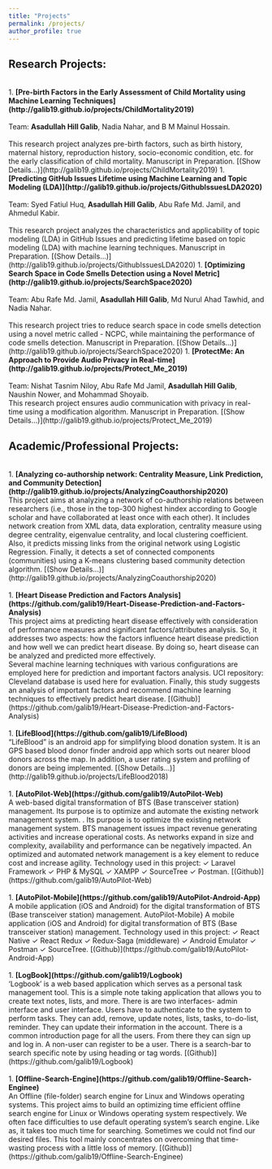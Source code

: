 ```yaml
---
title: "Projects"
permalink: /projects/
author_profile: true
---
```


## Research Projects: 
<br>
1. <b>[Pre-birth Factors in the Early Assessment of Child Mortality using Machine Learning Techniques](http://galib19.github.io/projects/ChildMortality2019)</b><br> <br>
    Team: <b>Asadullah Hill Galib</b>, Nadia Nahar, and B M Mainul Hossain.
    <br><br>
    This research project analyzes pre-birth factors, such as birth history, maternal history, reproduction history, socio-economic condition, etc. for the early classification of child mortality. Manuscript in Preparation. [(Show Details...)](http://galib19.github.io/projects/ChildMortality2019)
1. <b>[Predicting GitHub Issues Lifetime using Machine Learning and Topic Modeling (LDA)](http://galib19.github.io/projects/GithubIssuesLDA2020)</b> <br> <br>
    Team: Syed Fatiul Huq, <b>Asadullah Hill Galib</b>, Abu Rafe Md. Jamil, and Ahmedul Kabir.
    <br><br>
    This research project analyzes the characteristics and applicability of topic modeling (LDA) in GitHub Issues and predicting lifetime based on topic modeling (LDA) with machine learning techniques. Manuscript in Preparation. [(Show Details...)](http://galib19.github.io/projects/GithubIssuesLDA2020)
1. <b>[Optimizing Search Space in Code Smells Detection using a Novel Metric](http://galib19.github.io/projects/SearchSpace2020)</b> <br> <br> 
    Team: Abu Rafe Md. Jamil, <b>Asadullah Hill Galib</b>, Md Nurul Ahad Tawhid, and Nadia Nahar.
    <br> <br> 
    This research project tries to reduce search space in code smells detection using a novel metric called - NCPC, while maintaining the performance of code smells detection. Manuscript in Preparation. [(Show Details...)](http://galib19.github.io/projects/SearchSpace2020)
1. <b>[ProtectMe: An Approach to Provide Audio Privacy in Real-time](http://galib19.github.io/projects/Protect_Me_2019)</b> <br>  <br> 
    Team: Nishat Tasnim Niloy, Abu Rafe Md Jamil, <b>Asadullah Hill Galib</b>, Naushin Nower, and Mohammad Shoyaib.
     <br>
    This research project ensures audio communication with privacy in real-time using a modification algorithm. Manuscript in Preparation. [(Show Details...)](http://galib19.github.io/projects/Protect_Me_2019)
<br>

## Academic/Professional Projects: 
<br>
1. <b>[Analyzing co-authorship network: Centrality Measure, Link Prediction, and Community Detection](http://galib19.github.io/projects/AnalyzingCoauthorship2020)</b> <br> This project aims at analyzing a network of co-authorship relations between researchers (i.e., those in the top-300 highest hindex according to Google scholar and have collaborated at least once with each other). It includes network creation from XML data, data exploration, centrality measure using degree centrality, eigenvalue centrality, and local clustering coefficient. Also, it predicts missing links from the original network using Logistic Regression. Finally, it detects a set of connected components (communities) using a K-means clustering based community detection algorithm. [(Show Details...)](http://galib19.github.io/projects/AnalyzingCoauthorship2020) <br><br> 
1. <b>[Heart Disease Prediction and Factors Analysis](https://github.com/galib19/Heart-Disease-Prediction-and-Factors-Analysis)</b> <br> This project aims at predicting heart disease effectively with consideration of performance measures and significant factors/attributes analysis. So, it addresses two aspects: how the factors influence heart disease prediction and how well we can predict heart disease. By doing so, heart disease can be analyzed and predicted more effectively.<br> Several machine learning techniques with various configurations are employed here for prediction and important factors analysis. UCI repository: Cleveland database is used here for evaluation. Finally, this study suggests an analysis of important factors and recommend machine learning techniques to effectively predict heart disease. [(Github)](https://github.com/galib19/Heart-Disease-Prediction-and-Factors-Analysis)
<br><br> 
1. <b>[LifeBlood](https://github.com/galib19/LifeBlood)</b> <br> “LifeBlood” is an android app for simplifying blood donation system. It is an GPS based blood donor finder android app which sorts out nearer blood donors across the map. In addition, a user rating system and profiling of donors are being implemented. [(Show Details...)](http://galib19.github.io/projects/LifeBlood2018) <br><br> 
1. <b>[AutoPilot-Web](https://github.com/galib19/AutoPilot-Web)</b> <br> A web-based digital transformation of BTS (Base transceiver station) management. Its purpose is to optimize and automate the existing network management system. . Its purpose is to optimize the existing network management system. BTS management issues impact revenue generating activities and increase operational costs. As networks expand in size and complexity, availability and performance can be negatively impacted. An optimized and automated network management is a key element to reduce cost and increase agility. Technology used in this project: ✓ Laravel Framework ✓ PHP & MySQL ✓ XAMPP ✓ SourceTree ✓ Postman. [(Github)](https://github.com/galib19/AutoPilot-Web) <br><br> 
1. <b>[AutoPilot-Mobile](https://github.com/galib19/AutoPilot-Android-App)</b> <br> A mobile application (iOS and Android) for the digital transformation of BTS (Base transceiver station) management. AutoPilot-Mobile} A mobile application (iOS and Android) for digital transformation of BTS (Base transceiver station) management. Technology used in this project: ✓ React Native ✓ React Redux ✓ Redux-Saga (middleware) ✓ Android Emulator ✓ Postman ✓ SourceTree. [(Github)](https://github.com/galib19/AutoPilot-Android-App) <br><br> 
1. <b>[LogBook](https://github.com/galib19/Logbook)</b> <br> ‘Logbook’ is a web based application which serves as a personal task management tool. This is a simple note taking application that allows you to create text notes, lists, and more. There is are two interfaces- admin interface and user interface. Users have to authenticate to the system to perform tasks. They can add, remove, update notes, lists, tasks, to-do-list, reminder. They can update their information in the account. There is a common introduction page for all the users. From there they can sign up and log in. A non-user can register to be a user. There is a search-bar to search specific note by using heading or tag words. [(Github)](https://github.com/galib19/Logbook) <br><br> 
1. <b>[Offline-Search-Engine](https://github.com/galib19/Offline-Search-Enginee)</b> <br> An Offline (file-folder) search engine for Linux and Windows operating systems. This project aims to build an optimizing time efficient offline search engine for Linux or Windows operating system respectively. We often face difficulties to use default operating system’s search engine. Like as, it takes too much time for searching. Sometimes we could not find our desired files. This tool mainly concentrates on overcoming that time-wasting process with a little loss of memory. [(Github)](https://github.com/galib19/Offline-Search-Enginee)<br>


<!-- 
<b>[MOPO: Model-based Offline Policy Optimization](http://lantaoyu.com/publications/MOPO)</b> <br> 
Tianhe Yu\*, Garrett Thomas\*, <b>Lantao Yu</b>, Stefano Ermon, James Zou, Sergey Levine, Chelsea Finn, Tengyu Ma.
<i>The 34th Conference on Neural Information Processing Systems</i>. <b>NeurIPS 2020</b>.

<b>[A Study of AI Population Dynamics with Million-agent Reinforcement Learning](http://lantaoyu.com/publications/MA)</b><br>
Yaodong Yang\*, <b>Lantao Yu</b>\*, Yiwei Bai\*, Jun Wang, Weinan Zhang, Ying Wen, Yong Yu. <i>The 17th International Conference on Autonomous Agents and Multi-Agent Systems.</i> <b>AAMAS 2018</b>. -->





<!-- [\* denotes equal contribution] -->